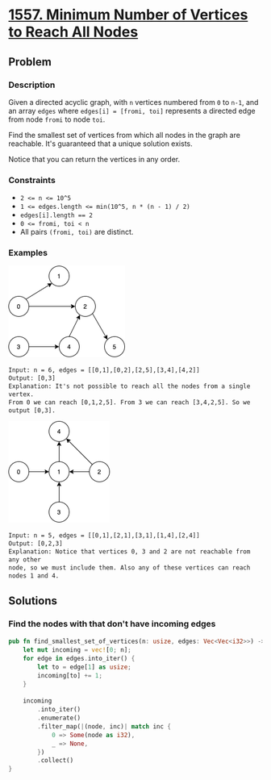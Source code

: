 # [1557. Minimum Number of Vertices to Reach All Nodes](https://leetcode.com/problems/minimum-number-of-vertices-to-reach-all-nodes/)

## Problem

### Description

Given a directed acyclic graph, with `n` vertices numbered from `0` to `n-1`,
and an array `edges` where `edges[i] = [fromi, toi]` represents a directed edge
from node `fromi` to node `toi`.

Find the smallest set of vertices from which all nodes in the graph are
reachable. It's guaranteed that a unique solution exists.

Notice that you can return the vertices in any order.

### Constraints

* `2 <= n <= 10^5`
* `1 <= edges.length <= min(10^5, n * (n - 1) / 2)`
* `edges[i].length == 2`
* `0 <= fromi, toi < n`
* All pairs `(fromi, toi)` are distinct.

### Examples

![image](resources/1557/ex1.png)

```text
Input: n = 6, edges = [[0,1],[0,2],[2,5],[3,4],[4,2]]
Output: [0,3]
Explanation: It's not possible to reach all the nodes from a single vertex. 
From 0 we can reach [0,1,2,5]. From 3 we can reach [3,4,2,5]. So we output [0,3].
```

![image](resources/1557/ex2.png)

```text
Input: n = 5, edges = [[0,1],[2,1],[3,1],[1,4],[2,4]]
Output: [0,2,3]
Explanation: Notice that vertices 0, 3 and 2 are not reachable from any other 
node, so we must include them. Also any of these vertices can reach nodes 1 and 4.
```

## Solutions

### Find the nodes with that don't have incoming edges

```rust
pub fn find_smallest_set_of_vertices(n: usize, edges: Vec<Vec<i32>>) -> Vec<i32> {
    let mut incoming = vec![0; n];
    for edge in edges.into_iter() {
        let to = edge[1] as usize;
        incoming[to] += 1;
    }

    incoming
        .into_iter()
        .enumerate()
        .filter_map(|(node, inc)| match inc {
            0 => Some(node as i32),
            _ => None,
        })
        .collect()
}
```